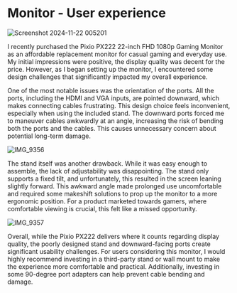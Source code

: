 # Monitor - User experience 
![Screenshot 2024-11-22 005201](https://github.com/user-attachments/assets/c957f800-a48d-47ab-810e-a9560c8bc281)

I recently purchased the Pixio PX222 22-inch FHD 1080p Gaming Monitor as an affordable replacement monitor for casual gaming and everyday use. My initial impressions were positive, the display quality was decent for the price. However, as I began setting up the monitor, I encountered some design challenges that significantly impacted my overall experience.

One of the most notable issues was the orientation of the ports. All the ports, including the HDMI and VGA inputs, are pointed downward, which makes connecting cables frustrating. This design choice feels inconvenient, especially when using the included stand. The downward ports forced me to maneuver cables awkwardly at an angle, increasing the risk of bending both the ports and the cables. This causes unnecessary concern about potential long-term damage.

![IMG_9356](https://github.com/user-attachments/assets/3099ff3a-7e21-4557-8826-2dbc9b5a49a7)

The stand itself was another drawback. While it was easy enough to assemble, the lack of adjustability was disappointing. The stand only supports a fixed tilt, and unfortunately, this resulted in the screen leaning slightly forward. This awkward angle made prolonged use uncomfortable and required some makeshift solutions to prop up the monitor to a more ergonomic position. For a product marketed towards gamers, where comfortable viewing is crucial, this felt like a missed opportunity.

![IMG_9357](https://github.com/user-attachments/assets/57fc798f-9dfd-4b50-8431-a3e9773a31e9)

Overall, while the Pixio PX222 delivers where it counts regarding display quality, the poorly designed stand and downward-facing ports create significant usability challenges. For users considering this monitor, I would highly recommend investing in a third-party stand or wall mount to make the experience more comfortable and practical. Additionally, investing in some 90-degree port adapters can help prevent cable bending and damage. 
